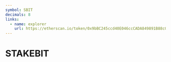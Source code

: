 ```yaml
---
symbol: SBIT
decimals: 8
links:
  - name: explorer
    url: https://etherscan.io/token/0x9bBC245ccd40E046ccCADA849891B88c06b1626e
---
```


# STAKEBIT
